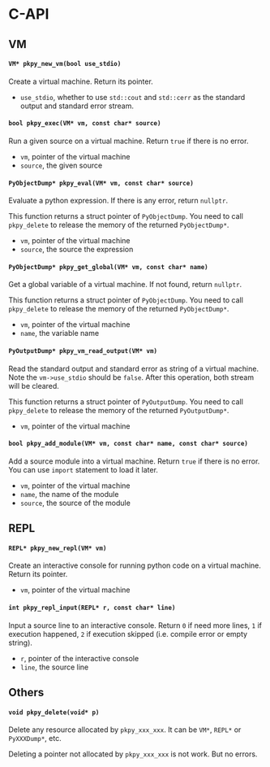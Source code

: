 # C-API

## VM

#### `VM* pkpy_new_vm(bool use_stdio)`

Create a virtual machine.
Return its pointer.

+ `use_stdio`, whether to use `std::cout` and `std::cerr` as the standard output and standard error stream.

#### `bool pkpy_exec(VM* vm, const char* source)`

Run a given source on a virtual machine.
Return `true` if there is no error.

+ `vm`, pointer of the virtual machine
+ `source`, the given source

#### `PyObjectDump* pkpy_eval(VM* vm, const char* source)`

Evaluate a python expression. If there is any error, return `nullptr`.

This function returns a struct pointer of `PyObjectDump`.
You need to call `pkpy_delete` to release the memory of the returned `PyObjectDump*`.

+ `vm`, pointer of the virtual machine
+ `source`, the source the expression

#### `PyObjectDump* pkpy_get_global(VM* vm, const char* name)`

Get a global variable of a virtual machine. If not found, return `nullptr`.

This function returns a struct pointer of `PyObjectDump`.
You need to call `pkpy_delete` to release the memory of the returned `PyObjectDump*`.

+ `vm`, pointer of the virtual machine
+ `name`, the variable name

#### `PyOutputDump* pkpy_vm_read_output(VM* vm)`

Read the standard output and standard error as string of a virtual machine. Note the `vm->use_stdio` should be `false`.
After this operation, both stream will be cleared.

This function returns a struct pointer of `PyOutputDump`.
You need to call `pkpy_delete` to release the memory of the returned `PyOutputDump*`.

+ `vm`, pointer of the virtual machine

#### `bool pkpy_add_module(VM* vm, const char* name, const char* source)`

Add a source module into a virtual machine.
Return `true` if there is no error.
You can use `import` statement to load it later.

+ `vm`, pointer of the virtual machine
+ `name`, the name of the module
+ `source`, the source of the module

## REPL

#### `REPL* pkpy_new_repl(VM* vm)`

Create an interactive console for running python code on a virtual machine.
Return its pointer.

+ `vm`, pointer of the virtual machine

#### `int pkpy_repl_input(REPL* r, const char* line)`

Input a source line to an interactive console.
Return `0` if need more lines, `1` if execution happened, `2` if execution skipped (i.e. compile error or empty string).

+ `r`, pointer of the interactive console
+ `line`, the source line

## Others

#### `void pkpy_delete(void* p)`

Delete any resource allocated by `pkpy_xxx_xxx`.
It can be `VM*`, `REPL*` or `PyXXXDump*`, etc.

Deleting a pointer not allocated by `pkpy_xxx_xxx` is not work. But no errors.